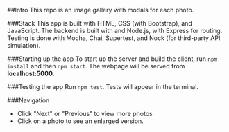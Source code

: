 ##Intro
This repo is an image gallery with modals for each photo.

###Stack
This app is built with HTML, CSS (with Bootstrap), and JavaScript. The backend is built with and Node.js, with Express for routing. Testing is done with Mocha, Chai, Supertest, and Nock (for third-party API simulation).

###Starting up the app
To start up the server and build the client, run `npm install` and then `npm start`. The webpage will be served from **localhost:5000**.

###Testing the app
Run `npm test`. Tests will appear in the terminal.

###Navigation

- Click "Next" or "Previous" to view more photos
- Click on a photo to see an enlarged version.

